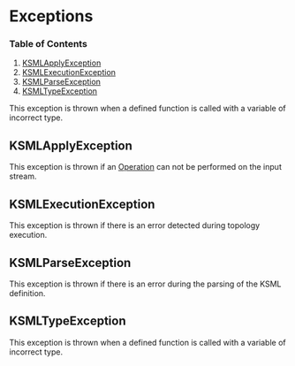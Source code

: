 # Exceptions

### Table of Contents
1. [KSMLApplyException](#ksmlapplyexception)
2. [KSMLExecutionException](#ksmlexecutionexception)
3. [KSMLParseException](#ksmlparseexception)
4. [KSMLTypeException](#ksmltypeexception)

This exception is thrown when a defined function is called with a variable of incorrect type.

## KSMLApplyException

This exception is thrown if an [Operation](operations.md) can not be performed on the input stream.

## KSMLExecutionException

This exception is thrown if there is an error detected during topology execution.

## KSMLParseException

This exception is thrown if there is an error during the parsing of the KSML definition.

## KSMLTypeException

This exception is thrown when a defined function is called with a variable of incorrect type.
